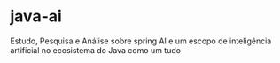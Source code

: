 # java-ai
Estudo, Pesquisa e Análise sobre spring AI e um escopo de inteligência artificial no ecosistema do Java como um tudo
